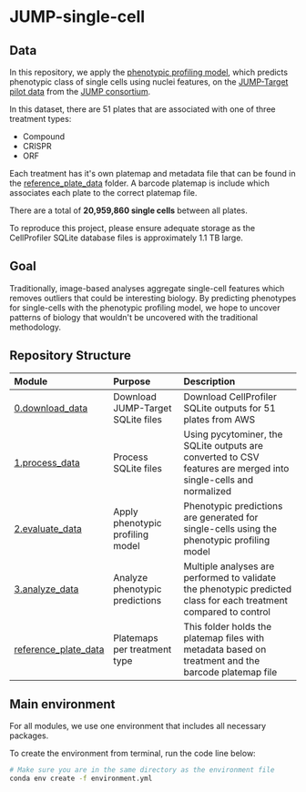 # JUMP-single-cell

## Data

In this repository, we apply the [phenotypic profiling model](https://github.com/WayScience/phenotypic_profiling_model), which predicts phenotypic class of single cells using nuclei features, on the [JUMP-Target pilot data](https://github.com/jump-cellpainting/JUMP-Target) from the [JUMP consortium](https://jump-cellpainting.broadinstitute.org/).

In this dataset, there are 51 plates that are associated with one of three treatment types:

- Compound
- CRISPR
- ORF

Each treatment has it's own platemap and metadata file that can be found in the [reference_plate_data](./reference_plate_data/) folder.
A barcode platemap is include which associates each plate to the correct platemap file.

There are a total of **20,959,860 single cells** between all plates.

To reproduce this project, please ensure adequate storage as the CellProfiler SQLite database files is approximately 1.1 TB large.

## Goal

Traditionally, image-based analyses aggregate single-cell features which removes outliers that could be interesting biology.
By predicting phenotypes for single-cells with the phenotypic profiling model, we hope to uncover patterns of biology that wouldn't be uncovered with the traditional methodology.

## Repository Structure

| Module | Purpose | Description |
| :---- | :----- | :---------- |
| [0.download_data](./0.download_data/) | Download JUMP-Target SQLite files | Download CellProfiler SQLite outputs for 51 plates from AWS |
| [1.process_data](./1.process_data/) | Process SQLite files | Using pycytominer, the SQLite outputs are converted to CSV features are merged into single-cells and normalized |
| [2.evaluate_data](./2.evaluate_data/) | Apply phenotypic profiling model | Phenotypic predictions are generated for single-cells using the phenotypic profiling model |
| [3.analyze_data](./3.analyze_data/) | Analyze phenotypic predictions | Multiple analyses are performed to validate the phenotypic predicted class for each treatment compared to control |
| [reference_plate_data](./reference_plate_data/) | Platemaps per treatment type | This folder holds the platemap files with metadata based on treatment and the barcode platemap file |

## Main environment

For all modules, we use one environment that includes all necessary packages. 

To create the environment from terminal, run the code line below:

```bash
# Make sure you are in the same directory as the environment file
conda env create -f environment.yml
```
